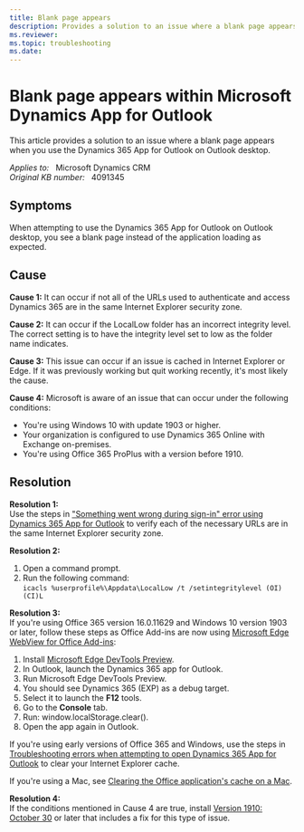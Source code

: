 ```yaml
---
title: Blank page appears
description: Provides a solution to an issue where a blank page appears when you use the Dynamics 365 App for Outlook on Outlook desktop.
ms.reviewer: 
ms.topic: troubleshooting
ms.date: 
---
```

# Blank page appears within Microsoft Dynamics App for Outlook

This article provides a solution to an issue where a blank page appears when you use the Dynamics 365 App for Outlook on Outlook desktop.

_Applies to:_ &nbsp; Microsoft Dynamics CRM  
_Original KB number:_ &nbsp; 4091345

## Symptoms

When attempting to use the Dynamics 365 App for Outlook on Outlook desktop, you see a blank page instead of the application loading as expected.

## Cause

**Cause 1:** It can occur if not all of the URLs used to authenticate and access Dynamics 365 are in the same Internet Explorer security zone.

**Cause 2:** It can occur if the LocalLow folder has an incorrect integrity level. The correct setting is to have the integrity level set to low as the folder name indicates.

**Cause 3:** This issue can occur if an issue is cached in Internet Explorer or Edge. If it was previously working but quit working recently, it's most likely the cause.

**Cause 4:** Microsoft is aware of an issue that can occur under the following conditions:

- You're using Windows 10 with update 1903 or higher.
- Your organization is configured to use Dynamics 365 Online with Exchange on-premises.
- You're using Office 365 ProPlus with a version before 1910.

## Resolution

**Resolution 1:**  
Use the steps in ["Something went wrong during sign-in" error using Dynamics 365 App for Outlook](https://support.microsoft.com/help/4035750) to verify each of the necessary URLs are in the same Internet Explorer security zone.

**Resolution 2:**

1. Open a command prompt.
2. Run the following command:  
    `icacls %userprofile%\Appdata\LocalLow /t /setintegritylevel (OI)(CI)L`

**Resolution 3:**  
If you're using Office 365 version 16.0.11629 and Windows 10 version 1903 or later, follow these steps as Office Add-ins are now using [Microsoft Edge WebView for Office Add-ins](https://developer.microsoft.com/office/blogs/microsoft-edge-webview-for-office-add-ins/):

1. Install [Microsoft Edge DevTools Preview](https://www.microsoft.com/p/microsoft-edge-devtools-preview/9mzbfrmz0mnj#activetab=pivot:overviewtab).
2. In Outlook, launch the Dynamics 365 app for Outlook.
3. Run Microsoft Edge DevTools Preview.
4. You should see Dynamics 365 (EXP) as a debug target.
5. Select it to launch the **F12** tools.
6. Go to the **Console** tab.
7. Run: window.localStorage.clear().
8. Open the app again in Outlook.

If you're using early versions of Office 365 and Windows, use the steps in [Troubleshooting errors when attempting to open Dynamics 365 App for Outlook](https://support.microsoft.com/help/4345548) to clear your Internet Explorer cache.
  
If you're using a Mac, see [Clearing the Office application's cache on a Mac](/office/dev/add-ins/testing/debug-office-add-ins-on-ipad-and-mac#clearing-the-office-applications-cache-on-a-mac).

**Resolution 4:**  
If the conditions mentioned in Cause 4 are true, install [Version 1910: October 30](/officeupdates/monthly-channel-2019#version-1910-october-30) or later that includes a fix for this type of issue.
